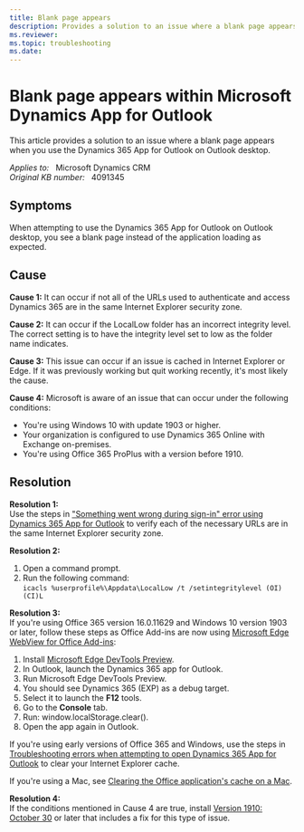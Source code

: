 ```yaml
---
title: Blank page appears
description: Provides a solution to an issue where a blank page appears when you use the Dynamics 365 App for Outlook on Outlook desktop.
ms.reviewer: 
ms.topic: troubleshooting
ms.date: 
---
```

# Blank page appears within Microsoft Dynamics App for Outlook

This article provides a solution to an issue where a blank page appears when you use the Dynamics 365 App for Outlook on Outlook desktop.

_Applies to:_ &nbsp; Microsoft Dynamics CRM  
_Original KB number:_ &nbsp; 4091345

## Symptoms

When attempting to use the Dynamics 365 App for Outlook on Outlook desktop, you see a blank page instead of the application loading as expected.

## Cause

**Cause 1:** It can occur if not all of the URLs used to authenticate and access Dynamics 365 are in the same Internet Explorer security zone.

**Cause 2:** It can occur if the LocalLow folder has an incorrect integrity level. The correct setting is to have the integrity level set to low as the folder name indicates.

**Cause 3:** This issue can occur if an issue is cached in Internet Explorer or Edge. If it was previously working but quit working recently, it's most likely the cause.

**Cause 4:** Microsoft is aware of an issue that can occur under the following conditions:

- You're using Windows 10 with update 1903 or higher.
- Your organization is configured to use Dynamics 365 Online with Exchange on-premises.
- You're using Office 365 ProPlus with a version before 1910.

## Resolution

**Resolution 1:**  
Use the steps in ["Something went wrong during sign-in" error using Dynamics 365 App for Outlook](https://support.microsoft.com/help/4035750) to verify each of the necessary URLs are in the same Internet Explorer security zone.

**Resolution 2:**

1. Open a command prompt.
2. Run the following command:  
    `icacls %userprofile%\Appdata\LocalLow /t /setintegritylevel (OI)(CI)L`

**Resolution 3:**  
If you're using Office 365 version 16.0.11629 and Windows 10 version 1903 or later, follow these steps as Office Add-ins are now using [Microsoft Edge WebView for Office Add-ins](https://developer.microsoft.com/office/blogs/microsoft-edge-webview-for-office-add-ins/):

1. Install [Microsoft Edge DevTools Preview](https://www.microsoft.com/p/microsoft-edge-devtools-preview/9mzbfrmz0mnj#activetab=pivot:overviewtab).
2. In Outlook, launch the Dynamics 365 app for Outlook.
3. Run Microsoft Edge DevTools Preview.
4. You should see Dynamics 365 (EXP) as a debug target.
5. Select it to launch the **F12** tools.
6. Go to the **Console** tab.
7. Run: window.localStorage.clear().
8. Open the app again in Outlook.

If you're using early versions of Office 365 and Windows, use the steps in [Troubleshooting errors when attempting to open Dynamics 365 App for Outlook](https://support.microsoft.com/help/4345548) to clear your Internet Explorer cache.
  
If you're using a Mac, see [Clearing the Office application's cache on a Mac](/office/dev/add-ins/testing/debug-office-add-ins-on-ipad-and-mac#clearing-the-office-applications-cache-on-a-mac).

**Resolution 4:**  
If the conditions mentioned in Cause 4 are true, install [Version 1910: October 30](/officeupdates/monthly-channel-2019#version-1910-october-30) or later that includes a fix for this type of issue.
